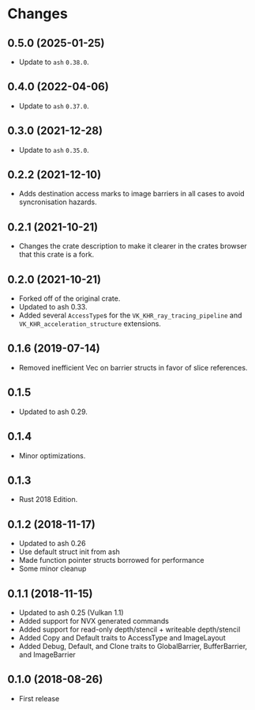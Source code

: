 # Changes

## 0.5.0 (2025-01-25)

* Update to `ash` `0.38.0`.

## 0.4.0 (2022-04-06)

* Update to `ash` `0.37.0`.

## 0.3.0 (2021-12-28)

* Update to `ash` `0.35.0`.

## 0.2.2  (2021-12-10)

* Adds destination access marks to image barriers in all cases to avoid syncronisation hazards.

## 0.2.1 (2021-10-21)

* Changes the crate description to make it clearer in the crates browser that this crate is a fork.

## 0.2.0 (2021-10-21)

* Forked off of the original crate.
* Updated to ash 0.33.
* Added several `AccessType`s for the `VK_KHR_ray_tracing_pipeline` and `VK_KHR_acceleration_structure` extensions.
## 0.1.6 (2019-07-14)

* Removed inefficient Vec<AccessType> on barrier structs in favor of slice references.

## 0.1.5

* Updated to ash 0.29.

## 0.1.4

* Minor optimizations.

## 0.1.3

* Rust 2018 Edition.

## 0.1.2 (2018-11-17)

* Updated to ash 0.26
* Use default struct init from ash
* Made function pointer structs borrowed for performance
* Some minor cleanup

## 0.1.1 (2018-11-15)

* Updated to ash 0.25 (Vulkan 1.1)
* Added support for NVX generated commands
* Added support for read-only depth/stencil + writeable depth/stencil
* Added Copy and Default traits to AccessType and ImageLayout
* Added Debug, Default, and Clone traits to GlobalBarrier, BufferBarrier, and ImageBarrier

## 0.1.0 (2018-08-26)

* First release
